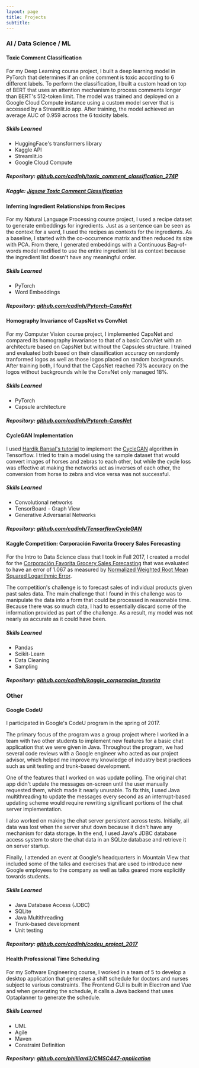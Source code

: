 ```yaml
---
layout: page
title: Projects
subtitle:
---
```

### AI / Data Science / ML

#### Toxic Comment Classification
For my Deep Learning course project, I built a deep learning model in PyTorch that determines if an online comment is toxic according to 6 different labels. To perform the classification, I built a custom head on top of BERT that uses an attention mechanism to process comments longer than BERT's 512-token limit. The model was trained and deployed on a Google Cloud Compute instance using a custom model server that is accessed by a Streamlit.io app. After training, the model achieved an average AUC of 0.959 across the 6 toxicity labels.

##### Skills Learned
* HuggingFace's transformers library
* Kaggle API
* Streamlit.io
* Google Cloud Compute

##### Repository: <a href="http://github.com/cqdinh/toxic_comment_classification_274P">github.com/cqdinh/toxic_comment_classification_274P</a>
##### Kaggle: <a href="https://www.kaggle.com/c/jigsaw-toxic-comment-classification-challenge/">Jigsaw Toxic Comment Classification</a>

#### Inferring Ingredient Relationships from Recipes
For my Natural Language Processing course project, I used a recipe dataset to generate embeddings for ingredients. Just as a sentence can be seen as the context for a word, I used the recipes as contexts for the ingredients. As a baseline, I started with the co-occurrence matrix and then reduced its size with PCA. From there, I generated embeddings with a Continuous Bag-of-words model modified to use the entire ingredient list as context because the ingredient list doesn't have any meaningful order. 

##### Skills Learned
* PyTorch
* Word Embeddings

##### Repository: <a href="https://github.com/cqdinh/Pytorch-CapsNet">github.com/cqdinh/Pytorch-CapsNet</a>



#### Homography Invariance of CapsNet vs ConvNet
For my Computer Vision course project, I implemented CapsNet and compared its homography invariance to that of a basic ConvNet with an architecture based on CapsNet but without the Capsules structure. I trained and evaluated both based on their classification accuracy on randomly tranformed logos as well as those logos placed on random backgrounds. After training both, I found that the CapsNet reached 73% accuracy on the logos without backgrounds while the ConvNet only managed 18%. 

##### Skills Learned
* PyTorch
* Capsule architecture

##### Repository: <a href="https://github.com/cqdinh/Pytorch-CapsNet">github.com/cqdinh/Pytorch-CapsNet</a>



#### CycleGAN Implementation
I used <a href="https://hardikbansal.github.io/CycleGANBlog/">Hardik Bansal's tutorial</a> to implement the <a href="https://junyanz.github.io/CycleGAN/">CycleGAN</a> algorithm in Tensorflow. I tried to train a model using the sample dataset that would convert images of horses and zebras to each other, but while the cycle loss was effective at making the networks act as inverses of each other, the conversion from horse to zebra and vice versa was not successful.
##### Skills Learned
* Convolutional networks
* TensorBoard - Graph View
* Generative Adversarial Networks

##### Repository: <a href="https://github.com/cqdinh/TensorflowCycleGAN">github.com/cqdinh/TensorflowCycleGAN</a>



#### Kaggle Competition: Corporación Favorita Grocery Sales Forecasting
For the Intro to Data Science class that I took in Fall 2017, I created a model for the <a href="https://www.kaggle.com/c/favorita-grocery-sales-forecasting">Corporación Favorita Grocery Sales Forecasting</a> that was evaluated to have an error of 1.067 as measured by <a href="https://www.kaggle.com/c/favorita-grocery-sales-forecasting#evaluation">Normalized Weighted Root Mean Squared Logarithmic Error</a>.

The competition's challenge is to forecast sales of individual products given past sales data. The main challenge that I found in this challenge was to manipulate the data into a form that could be processed in reasonable time. Because there was so much data, I had to essentially discard some of the information provided as part of the challenge. As a result, my model was not nearly as accurate as it could have been.

##### Skills Learned
* Pandas
* Scikit-Learn
* Data Cleaning
* Sampling

##### Repository: <a href="https://github.com/cqdinh/kaggle_corporacion_favorita">github.com/cqdinh/kaggle_corporacion_favorita</a>

### Other

#### Google CodeU
I participated in Google's CodeU program in the spring of 2017.

The primary focus of the program was a group project where I worked in a team with two other students to implement new features for a basic chat application that we were given in Java. Throughout the program, we had several code reviews with a Google engineer who acted as our project advisor, which helped me improve my knowledge of industry best practices such as unit testing and trunk-based development.

One of the features that I worked on was update polling. The original chat app didn't update the messages on-screen until the user manually requested them, which made it nearly unusable. To fix this, I used Java multithreading to update the messages every second as an interrupt-based updating scheme would require rewriting significant portions of the chat server implementation.

I also worked on making the chat server persistent across tests. Initially, all data was lost when the server shut down because it didn't have any mechanism for data storage. In the end, I used Java's JDBC database access system to store the chat data in an SQLite database and retrieve it on server startup.

Finally, I attended an event at Google's headquarters in Mountain View that included some of the talks and exercises that are used to introduce new Google employees to the company as well as talks geared more explicitly towards students.
##### Skills Learned
* Java Database Access (JDBC)
* SQLite
* Java Multithreading
* Trunk-based development
* Unit testing

##### Repository: <a href="https://github.com/cqdinh/codeu_project_2017">github.com/cqdinh/codeu_project_2017</a>



#### Health Professional Time Scheduling
For my Software Engineering course, I worked in a team of 5 to develop a desktop application that generates a shift schedule for doctors and nurses subject to various constraints. The Frontend GUI is built in Electron and Vue and when generating the schedule, it calls a Java backend that uses Optaplanner to generate the schedule.

##### Skills Learned
* UML
* Agile
* Maven
* Constraint Definition

##### Repository: <a href="https://github.com/philliard3/CMSC447-application">github.com/philliard3/CMSC447-application</a>
